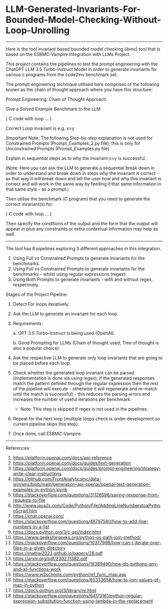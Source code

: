 # LLM-Generated-Invariants-For-Bounded-Model-Checking-Without-Loop-Unrolling
---------------------------------------------------------------------------------------------------------------------------------------------------------------------------------------------------------------------------------------------------------

Here is the tool invariant based bounded model checking (ibmc) tool that is based on the ESBMC-Vampire Integration with LLMs Project. 

This project contains the pipelines to test the prompt engineering with the ChatGPT LLM 3.5 Turbo-Instruct Model in order to generate invariants for various c programs from the code2inv benchmark set. 

The prompt engineering technique utilised here comprises of the following known as the chain of thought approach where you have this structure: 

Prompt Engineering: Chain of Thought Approach.

Give a Solved Example Benchmark to the LLM 

{
 C code with loop ...
} 

Correct Loop invariant is e.g. x>y

(Important Note: The following Step-by-step explanation is not used for Constrained Prompts (Prompt_Examples_2.py file); this is only for Unconstrained Prompts (Prompt_Examples.py file)

Explain in sequential steps as to why the invariant x>y is successful. 

(Note: Here you can ask the LLM to generate a sequential break down in order to understand and break down in steps why the invariant is correct - as that way it will break down and tell the user how and why this invariant is correct and will work in the same way by feeding it that same information in that same style - as a prompt.) 

Then utilise the benchmark (C program) that you need to generate the correct invariant(s) for:

{
   C code with loop ...
}

Then specify the conditions of the output and the form that the output will appear in plus any constraints or extra contextual information may help as well.

--------------------------------------------------------------------------------------------------------------------------------------------------------------------------------------------------------------------------------------------------------------------

The tool has 6 pipelines exploring 3 different approaches in this integration. 

1. Using Full vs Constrained Prompts to generate invariants for the benchmarks. 
2. Using Full vs Constrained Prompts to generate invariants for the benchmarks - whilst using regular expressions (regex).
3. Using Both Prompts to generate invariants - with and without regex, respectively.

Stages of the Project Pipeline: 

1. Detect For loops iteratively.
2. Ask the LLM to generate an invariant for each loop. 
3. Requirements:


   a. GPT 3.5 Turbo-Instruct is being used (OpenAI).



   b. Good Prompting for LLMs (Chain of thought used; Tree of thought is also a popular choice).
   
5. Ask the respective LLM to generate only loop invariants that are going to be placed before each loop.
6. Check whether the generated loop invariant can be parsed (implementation is done via using regex); if the generated responses match the pattern defined through the regular expression then the rest of the pipeline will execute - otherwise it will regenerate and re-match until the match is successful) - this reduces the parsing errors and increases the number of useful iterations per benchmark.
   - Note: This step is skipped if regex is not used in the pipelines. 
7. Repeat for the next loop (multiple loops check is under development so current pipeline skips this step).
8. Once done, call ESBMC-Vampire.

--------------------------------------------------------------------------------------------------------------------------------------------------------------------------------------------------------------------------------------------------------------------

References: 

1. https://platform.openai.com/docs/api-reference
2. https://platform.openai.com/docs/guides/text-generation
3. https://platform.openai.com/docs/guides/prompt-engineering/strategy-write-clear-instructions
4. https://github.com/FrontAnalyticsInc/data-winners/blob/main/generation-api-openai/openai-text-generation-examples-in-python.ipynb
5. https://stackoverflow.com/questions/31126596/saving-response-from-requests-to-file
6. http://www.java2s.com/Code/Python/File/AddingLineNumberstoaPythonScript.htm
7. https://chat.openai.com/
8. https://stackoverflow.com/questions/48797580/how-to-add-line-numbers-in-a-list
9. https://docs.python.org/3/c-api/index.html
10. https://www.geeksforgeeks.org/python-os-path-join-method/
11. https://stackoverflow.com/questions/10377998/how-can-i-iterate-over-files-in-a-given-directory
12. https://mathai2023.github.io/papers/28.pdf
13. https://arxiv.org/pdf/2302.11382.pdf
14. https://stackoverflow.com/questions/19389490/how-do-pythons-any-and-all-functions-work
15. https://www.w3schools.com/python/ref_func_map.asp
16. https://stackoverflow.com/questions/65333658/how-to-join-values-of-map-in-python
17. https://docs.python.org/3/library/re.html
18. https://stackoverflow.com/questions/64173161/python-regular-expression-substitution-function-using-lambda-in-the-replacement

